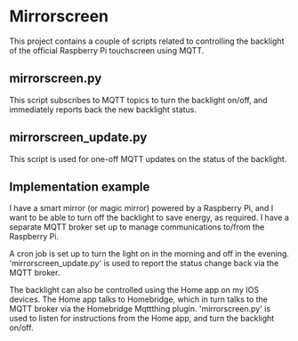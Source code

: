 Mirrorscreen
============

This project contains a couple of scripts related to controlling the backlight of the official Raspberry Pi touchscreen using MQTT.

mirrorscreen.py
---------------

This script subscribes to MQTT topics to turn the backlight on/off, and immediately reports back the new backlight status.

mirrorscreen_update.py
----------------------

This script is used for one-off MQTT updates on the status of the backlight.

Implementation example
----------------------

I have a smart mirror (or magic mirror) powered by a Raspberry Pi, and I want to be able to turn off the backlight to save energy, as required. I have a separate MQTT broker set up to manage communications to/from the Raspberry Pi.

A cron job is set up to turn the light on in the morning and off in the evening. 'mirrorscreen_update.py' is used to report the status change back via the MQTT broker.

The backlight can also be controlled using the Home app on my IOS devices. The Home app talks to Homebridge, which in turn talks to the MQTT broker via the Homebridge Mqttthing plugin. 'mirrorscreen.py' is used to listen for instructions from the Home app, and turn the backlight on/off.
